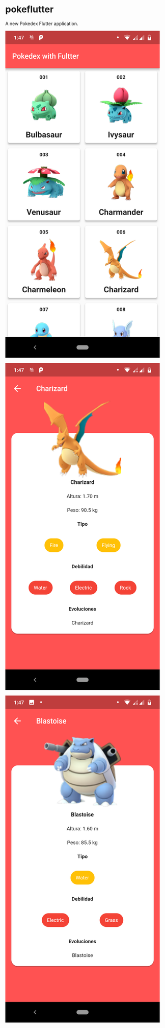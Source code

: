# pokeflutter

A new Pokedex Flutter application.

![alt text](https://github.com/OpsonDuran/pokeflutter/blob/master/ScreenShots/Screenshot_20190312-014710.png)


![alt text](https://github.com/OpsonDuran/pokeflutter/blob/master/ScreenShots/Screenshot_20190312-014717.png)


![alt text](https://github.com/OpsonDuran/pokeflutter/blob/master/ScreenShots/Screenshot_20190312-014736.png)
